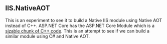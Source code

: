 ## IIS.NativeAOT

This is an experiment to see it to build a Native IIS module using Native AOT instead of C++. ASP.NET Core has the ASP.NET Core Module which is a [sizable chunk of C++ code](https://github.com/dotnet/aspnetcore/tree/main/src/Servers/IIS/AspNetCoreModuleV2). This is an attempt to see if we can build a similar module using C# and Native AOT.